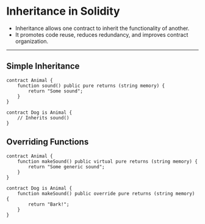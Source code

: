 # Inheritance in Solidity

- Inheritance allows one contract to inherit the functionality of another.
- It promotes code reuse, reduces redundancy, and improves contract organization.

---

## Simple Inheritance

```solidity
contract Animal {
    function sound() public pure returns (string memory) {
        return "Some sound";
    }
}

contract Dog is Animal {
    // Inherits sound()
}
```
## Overriding Functions
```solidity
contract Animal {
    function makeSound() public virtual pure returns (string memory) {
        return "Some generic sound";
    }
}

contract Dog is Animal {
    function makeSound() public override pure returns (string memory) {
        return "Bark!";
    }
}
```


